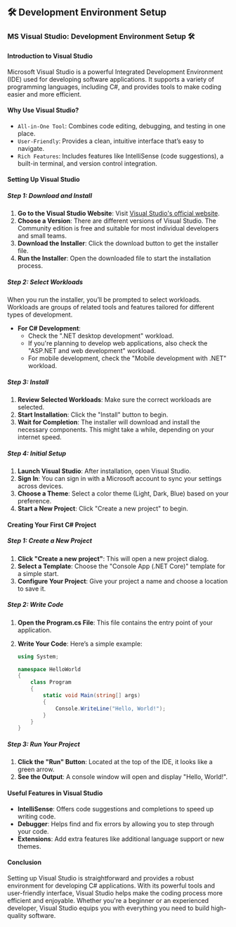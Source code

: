 ## 🛠️ Development Environment Setup

### MS Visual Studio: Development Environment Setup 🛠️

#### Introduction to Visual Studio

Microsoft Visual Studio is a powerful Integrated Development Environment (IDE) used for developing software applications. It supports a variety of programming languages, including C#, and provides tools to make coding easier and more efficient.

#### Why Use Visual Studio?

- `All-in-One Tool`: Combines code editing, debugging, and testing in one place.
- `User-Friendly`: Provides a clean, intuitive interface that’s easy to navigate.
- `Rich Features`: Includes features like IntelliSense (code suggestions), a built-in terminal, and version control integration.

#### Setting Up Visual Studio

##### Step 1: Download and Install

1. **Go to the Visual Studio Website**: Visit [Visual Studio's official website](https://visualstudio.microsoft.com/).
2. **Choose a Version**: There are different versions of Visual Studio. The Community edition is free and suitable for most individual developers and small teams.
3. **Download the Installer**: Click the download button to get the installer file.
4. **Run the Installer**: Open the downloaded file to start the installation process.

##### Step 2: Select Workloads

When you run the installer, you’ll be prompted to select workloads. Workloads are groups of related tools and features tailored for different types of development.

- **For C# Development**:
  - Check the ".NET desktop development" workload.
  - If you're planning to develop web applications, also check the "ASP.NET and web development" workload.
  - For mobile development, check the "Mobile development with .NET" workload.

##### Step 3: Install

1. **Review Selected Workloads**: Make sure the correct workloads are selected.
2. **Start Installation**: Click the "Install" button to begin.
3. **Wait for Completion**: The installer will download and install the necessary components. This might take a while, depending on your internet speed.

##### Step 4: Initial Setup

1. **Launch Visual Studio**: After installation, open Visual Studio.
2. **Sign In**: You can sign in with a Microsoft account to sync your settings across devices.
3. **Choose a Theme**: Select a color theme (Light, Dark, Blue) based on your preference.
4. **Start a New Project**: Click "Create a new project" to begin.

#### Creating Your First C# Project

##### Step 1: Create a New Project

1. **Click "Create a new project"**: This will open a new project dialog.
2. **Select a Template**: Choose the "Console App (.NET Core)" template for a simple start.
3. **Configure Your Project**: Give your project a name and choose a location to save it.

##### Step 2: Write Code

1. **Open the Program.cs File**: This file contains the entry point of your application.
2. **Write Your Code**: Here’s a simple example:

    ```csharp
    using System;

    namespace HelloWorld
    {
        class Program
        {
            static void Main(string[] args)
            {
                Console.WriteLine("Hello, World!");
            }
        }
    }
    ```

##### Step 3: Run Your Project

1. **Click the "Run" Button**: Located at the top of the IDE, it looks like a green arrow.
2. **See the Output**: A console window will open and display "Hello, World!".

#### Useful Features in Visual Studio

- **IntelliSense**: Offers code suggestions and completions to speed up writing code.
- **Debugger**: Helps find and fix errors by allowing you to step through your code.
- **Extensions**: Add extra features like additional language support or new themes.

#### Conclusion

Setting up Visual Studio is straightforward and provides a robust environment for developing C# applications. With its powerful tools and user-friendly interface, Visual Studio helps make the coding process more efficient and enjoyable. Whether you're a beginner or an experienced developer, Visual Studio equips you with everything you need to build high-quality software.